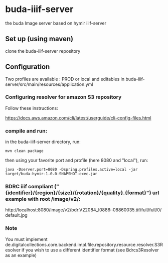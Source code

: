 # buda-iiif-server
the buda Image server based on hymir iiif-server

## Set up (using maven)
clone the buda-iiif-server repository

## Configuration

Two profiles are available : PROD or local and editables in buda-iiif-server/src/main/resources/application.yml

### Configuring resolver for amazon S3 repository

Follow these instructions:

https://docs.aws.amazon.com/cli/latest/userguide/cli-config-files.html

### compile and run:

in the buda-iiif-server directory, run: 

```
mvn clean package
```
then using your favorite port and profile (here 8080 and "local"), run:
```
java -Dserver.port=8080 -Dspring.profiles.active=local -jar target/buda-hymir-1.0.0-SNAPSHOT-exec.jar
```

### BDRC iiif compliant ("{identifier}/{region}/{size}/{rotation}/{quality}.{format}") url example with root /image/v2/:

http://localhost:8080/image/v2/bdr:V22084_I0886::08860035.tif/full/full/0/default.jpg

### Note

You must implement de.digitalcollections.core.backend.impl.file.repository.resource.resolver.S3Resolver if you wish to use a different identifier format (see Bdrcs3Resolver as an example)




